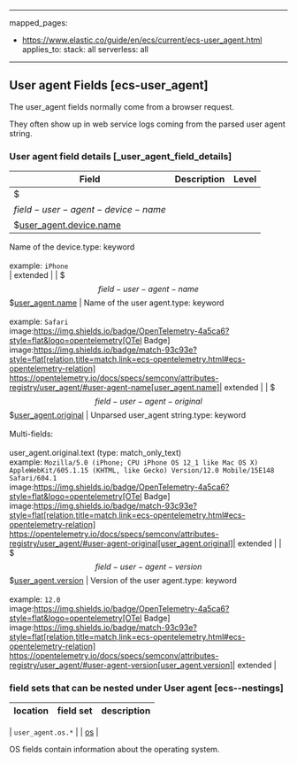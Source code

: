 <!-- This file is automatically generated. Don't edit it manually! -->

---
mapped_pages:
  - https://www.elastic.co/guide/en/ecs/current/ecs-user_agent.html
applies_to:
  stack: all
  serverless: all
---

## User agent Fields [ecs-user_agent]

The user_agent fields normally come from a browser request.

They often show up in web service logs coming from the parsed user agent string.

### User agent field details [_user_agent_field_details]

| Field  | Description | Level |
|---|---|---|
| $$$field-user-agent-device-name$$$[user_agent.device.name](#field-user-agent-device-name) |
Name of the device.type: keyword<br><br>
example: `iPhone`<br>| extended |
| $$$field-user-agent-name$$$[user_agent.name](#field-user-agent-name) |
Name of the user agent.type: keyword<br><br>
example: `Safari`<br>image:https://img.shields.io/badge/OpenTelemetry-4a5ca6?style=flat&logo=opentelemetry[OTel Badge] image:https://img.shields.io/badge/match-93c93e?style=flat[relation,title=match,link=ecs-opentelemetry.html#ecs-opentelemetry-relation] https://opentelemetry.io/docs/specs/semconv/attributes-registry/user_agent/#user-agent-name[user_agent.name]| extended |
| $$$field-user-agent-original$$$[user_agent.original](#field-user-agent-original) |
Unparsed user_agent string.type: keyword<br><br>
Multi-fields:<br><br>
user_agent.original.text (type: match_only_text)<br>
example: `Mozilla/5.0 (iPhone; CPU iPhone OS 12_1 like Mac OS X) AppleWebKit/605.1.15 (KHTML, like Gecko) Version/12.0 Mobile/15E148 Safari/604.1`<br>image:https://img.shields.io/badge/OpenTelemetry-4a5ca6?style=flat&logo=opentelemetry[OTel Badge] image:https://img.shields.io/badge/match-93c93e?style=flat[relation,title=match,link=ecs-opentelemetry.html#ecs-opentelemetry-relation] https://opentelemetry.io/docs/specs/semconv/attributes-registry/user_agent/#user-agent-original[user_agent.original]| extended |
| $$$field-user-agent-version$$$[user_agent.version](#field-user-agent-version) |
Version of the user agent.type: keyword<br><br>
example: `12.0`<br>image:https://img.shields.io/badge/OpenTelemetry-4a5ca6?style=flat&logo=opentelemetry[OTel Badge] image:https://img.shields.io/badge/match-93c93e?style=flat[relation,title=match,link=ecs-opentelemetry.html#ecs-opentelemetry-relation] https://opentelemetry.io/docs/specs/semconv/attributes-registry/user_agent/#user-agent-version[user_agent.version]| extended |


### field sets that can be nested under User agent [ecs--nestings]

| location | field set | description |
|---|---|---|

| `user_agent.os.*` |
| [os](#ecs-os) |

OS fields contain information about the operating system.
